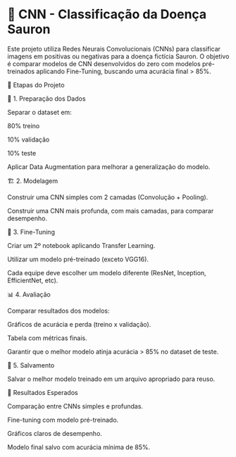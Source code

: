 # 🧠 CNN - Classificação da Doença Sauron

Este projeto utiliza Redes Neurais Convolucionais (CNNs) para classificar imagens em positivas ou negativas para a doença fictícia Sauron.
O objetivo é comparar modelos de CNN desenvolvidos do zero com modelos pré-treinados aplicando Fine-Tuning, buscando uma acurácia final > 85%.

🚀 Etapas do Projeto

📂 1. Preparação dos Dados

Separar o dataset em:

80% treino

10% validação

10% teste

 Aplicar Data Augmentation para melhorar a generalização do modelo.

🏗️ 2. Modelagem

 Construir uma CNN simples com 2 camadas (Convolução + Pooling).

 Construir uma CNN mais profunda, com mais camadas, para comparar desempenho.

🔧 3. Fine-Tuning

 Criar um 2º notebook aplicando Transfer Learning.

 Utilizar um modelo pré-treinado (exceto VGG16).

 Cada equipe deve escolher um modelo diferente (ResNet, Inception, EfficientNet, etc).

📊 4. Avaliação

 Comparar resultados dos modelos:

Gráficos de acurácia e perda (treino x validação).

Tabela com métricas finais.

 Garantir que o melhor modelo atinja acurácia > 85% no dataset de teste.

💾 5. Salvamento

 Salvar o melhor modelo treinado em um arquivo apropriado para reuso.

📌 Resultados Esperados

Comparação entre CNNs simples e profundas.

Fine-tuning com modelo pré-treinado.

Gráficos claros de desempenho.

Modelo final salvo com acurácia mínima de 85%.

